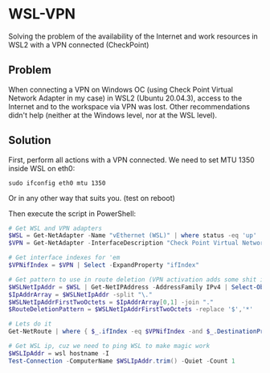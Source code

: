 # WSL-VPN
Solving the problem of the availability of the Internet and work resources in WSL2 with a VPN connected (CheckPoint)

## Problem
When connecting a VPN on Windows OC (using Check Point Virtual Network Adapter in my case) in WSL2 (Ubuntu 20.04.3), access to the Internet and to the workspace via VPN was lost. Other recommendations didn't help (neither at the Windows level, nor at the WSL level).

## Solution
First, perform all actions with a VPN connected.
We need to set MTU 1350 inside WSL on eth0:
```Shell
sudo ifconfig eth0 mtu 1350
```
Or in any other way that suits you. (test on reboot)

Then execute the script in PowerShell:
```PowerShell
# Get WSL and VPN adapters
$WSL = Get-NetAdapter -Name "vEthernet (WSL)" | where status -eq 'up'
$VPN = Get-NetAdapter -InterfaceDescription "Check Point Virtual Network Adapter*" | where status -eq 'up' 

# Get interface indexes for 'em
$VPNifIndex = $VPN | Select -ExpandProperty "ifIndex"

# Get pattern to use in route deletion (VPN activation adds some shit in route table and we need to clean that shit ...)
$WSLNetIpAddr = $WSL | Get-NetIPAddress -AddressFamily IPv4 | Select-Object IPAddress | Select -ExpandProperty IPAddress
$IpAddrArray = $WSLNetIpAddr -split "\."
$WSLNetIpAddrFirstTwoOctets = $IpAddrArray[0,1] -join "."
$RouteDeletionPattern = $WSLNetIpAddrFirstTwoOctets -replace '$','*'

# Lets do it
Get-NetRoute | where { $_.ifIndex -eq $VPNifIndex -and $_.DestinationPrefix -like $RouteDeletionPattern -and  $_.DestinationPrefix -notlike "172.16.0.0/16*"} | Remove-NetRoute -Confirm:$false

# Get WSL ip, cuz we need to ping WSL to make magic work
$WSLIpAddr = wsl hostname -I
Test-Connection -ComputerName $WSLIpAddr.trim() -Quiet -Count 1
```
